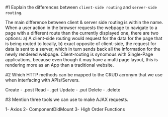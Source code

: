#1 Explain the differences between `client-side routing` and `server-side routing`.

The main difference between client & server side routing is within the name. When a user action in the browser requests the webpage to navigate to a page with a different route than the currently displayed one, there are two options: a) A client-side routing would request for the data for the page that is being routed to locally, b) exact opposite of client-side, the request for data is sent to a server, which in turn sends back all the information for the newly rendered webpage. Client-routing is synomous with Single-Page applications, because even though it may have a multi page layout, this is rendering more as an App than a traditional website. 

#2 Which HTTP methods can be mapped to the CRUD acronym that we use when interfacing with APIs/Servers.

Create - .post
Read -  .get
Update - .put
Delete - .delete

#3 Mention three tools we can use to make AJAX requests.

1- Axios
2- ComponentDidMount
3- High Order Functions